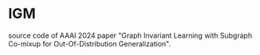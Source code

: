 # IGM
source code of AAAI 2024 paper "Graph Invariant Learning with Subgraph Co-mixup for Out-Of-Distribution Generalization".
